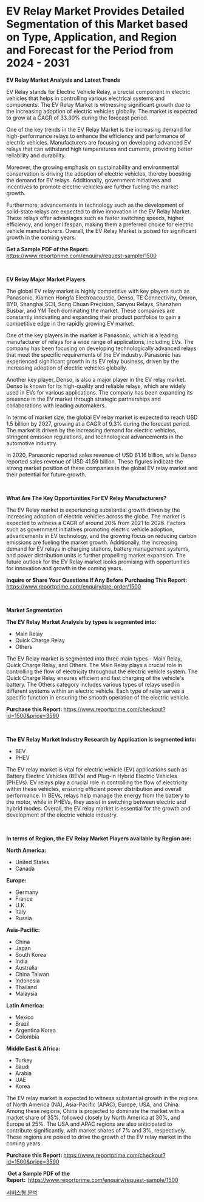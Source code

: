 <p><h1>EV Relay Market Provides Detailed Segmentation of this Market based on Type, Application, and Region and Forecast for the Period from 2024 - 2031</h1></p><p><strong>EV Relay Market Analysis and Latest Trends</strong></p>
<p><p>EV Relay stands for Electric Vehicle Relay, a crucial component in electric vehicles that helps in controlling various electrical systems and components. The EV Relay Market is witnessing significant growth due to the increasing adoption of electric vehicles globally. The market is expected to grow at a CAGR of 33.30% during the forecast period.</p><p>One of the key trends in the EV Relay Market is the increasing demand for high-performance relays to enhance the efficiency and performance of electric vehicles. Manufacturers are focusing on developing advanced EV relays that can withstand high temperatures and currents, providing better reliability and durability.</p><p>Moreover, the growing emphasis on sustainability and environmental conservation is driving the adoption of electric vehicles, thereby boosting the demand for EV relays. Additionally, government initiatives and incentives to promote electric vehicles are further fueling the market growth.</p><p>Furthermore, advancements in technology such as the development of solid-state relays are expected to drive innovation in the EV Relay Market. These relays offer advantages such as faster switching speeds, higher efficiency, and longer lifespan, making them a preferred choice for electric vehicle manufacturers. Overall, the EV Relay Market is poised for significant growth in the coming years.</p></p>
<p><strong>Get a Sample PDF of the Report:&nbsp;</strong> <a href="https://www.reportprime.com/enquiry/request-sample/1500">https://www.reportprime.com/enquiry/request-sample/1500</a></p>
<p>&nbsp;</p>
<p><strong>EV Relay Major Market Players</strong></p>
<p><p>The global EV relay market is highly competitive with key players such as Panasonic, Xiamen Hongfa Electroacoustic, Denso, TE Connectivity, Omron, BYD, Shanghai SCII, Song Chuan Precision, Sanyou Relays, Shenzhen Busbar, and YM Tech dominating the market. These companies are constantly innovating and expanding their product portfolios to gain a competitive edge in the rapidly growing EV market.</p><p>One of the key players in the market is Panasonic, which is a leading manufacturer of relays for a wide range of applications, including EVs. The company has been focusing on developing technologically advanced relays that meet the specific requirements of the EV industry. Panasonic has experienced significant growth in its EV relay business, driven by the increasing adoption of electric vehicles globally.</p><p>Another key player, Denso, is also a major player in the EV relay market. Denso is known for its high-quality and reliable relays, which are widely used in EVs for various applications. The company has been expanding its presence in the EV market through strategic partnerships and collaborations with leading automakers.</p><p>In terms of market size, the global EV relay market is expected to reach USD 1.5 billion by 2027, growing at a CAGR of 9.3% during the forecast period. The market is driven by the increasing demand for electric vehicles, stringent emission regulations, and technological advancements in the automotive industry.</p><p>In 2020, Panasonic reported sales revenue of USD 61.16 billion, while Denso reported sales revenue of USD 41.59 billion. These figures indicate the strong market position of these companies in the global EV relay market and their potential for future growth.</p></p>
<p>&nbsp;</p>
<p><strong>What Are The Key Opportunities For EV Relay Manufacturers?</strong></p>
<p><p>The EV Relay market is experiencing substantial growth driven by the increasing adoption of electric vehicles across the globe. The market is expected to witness a CAGR of around 20% from 2021 to 2026. Factors such as government initiatives promoting electric vehicle adoption, advancements in EV technology, and the growing focus on reducing carbon emissions are fueling the market growth. Additionally, the increasing demand for EV relays in charging stations, battery management systems, and power distribution units is further propelling market expansion. The future outlook for the EV Relay market looks promising with opportunities for innovation and growth in the coming years.</p></p>
<p><strong>Inquire or Share Your Questions If Any Before Purchasing This Report:</strong> <a href="https://www.reportprime.com/enquiry/pre-order/1500">https://www.reportprime.com/enquiry/pre-order/1500</a></p>
<p>&nbsp;</p>
<p><strong>Market Segmentation</strong></p>
<p><strong>The EV Relay Market Analysis by types is segmented into:</strong></p>
<p><ul><li>Main Relay</li><li>Quick Charge Relay</li><li>Others</li></ul></p>
<p><p>The EV Relay market is segmented into three main types - Main Relay, Quick Charge Relay, and Others. The Main Relay plays a crucial role in controlling the flow of electricity throughout the electric vehicle system. The Quick Charge Relay ensures efficient and fast charging of the vehicle's battery. The Others category includes various types of relays used in different systems within an electric vehicle. Each type of relay serves a specific function in ensuring the smooth operation of the electric vehicle.</p></p>
<p><strong>Purchase this Report:&nbsp;</strong><a href="https://www.reportprime.com/checkout?id=1500&price=3590">https://www.reportprime.com/checkout?id=1500&price=3590</a></p>
<p>&nbsp;</p>
<p><strong>The EV Relay Market Industry Research by Application is segmented into:</strong></p>
<p><ul><li>BEV</li><li>PHEV</li></ul></p>
<p><p>The EV relay market is vital for electric vehicle (EV) applications such as Battery Electric Vehicles (BEVs) and Plug-in Hybrid Electric Vehicles (PHEVs). EV relays play a crucial role in controlling the flow of electricity within these vehicles, ensuring efficient power distribution and overall performance. In BEVs, relays help manage the energy from the battery to the motor, while in PHEVs, they assist in switching between electric and hybrid modes. Overall, the EV relay market is essential for the growth and development of the electric vehicle industry.</p></p>
<p>&nbsp;</p>
<p><strong>In terms of Region, the EV Relay Market Players available by Region are:</strong></p>
<p>
    <p> <strong> North America: </strong>
        <ul>
            <li>United States</li>
            <li>Canada</li>
        </ul>
        </p> 
    <p> <strong> Europe: </strong>
        <ul>
            <li>Germany</li>
            <li>France</li>
            <li>U.K.</li>
            <li>Italy</li>
            <li>Russia</li>
        </ul>
        </p> 
    <p> <strong> Asia-Pacific: </strong>
        <ul>
            <li>China</li>
            <li>Japan</li>
            <li>South Korea</li>
            <li>India</li>
            <li>Australia</li>
            <li>China Taiwan</li>
            <li>Indonesia</li>
            <li>Thailand</li>
            <li>Malaysia</li>
        </ul>
        </p> 
    <p> <strong> Latin America: </strong>
        <ul>
            <li>Mexico</li>
            <li>Brazil</li>
            <li>Argentina Korea</li>
            <li>Colombia</li>
        </ul>
        </p> 
    <p> <strong> Middle East & Africa: </strong>
        <ul>
            <li>Turkey</li>
            <li>Saudi</li>
            <li>Arabia</li>
            <li>UAE</li>
            <li>Korea</li>
        </ul>
    </p>
    </p>
<p><p>The EV relay market is expected to witness substantial growth in the regions of North America (NA), Asia-Pacific (APAC), Europe, USA, and China. Among these regions, China is projected to dominate the market with a market share of 35%, followed closely by North America at 30%, and Europe at 25%. The USA and APAC regions are also anticipated to contribute significantly, with market shares of 7% and 3%, respectively. These regions are poised to drive the growth of the EV relay market in the coming years.</p></p>
<p><strong>Purchase this Report: </strong><a href="https://www.reportprime.com/checkout?id=1500&price=3590">https://www.reportprime.com/checkout?id=1500&price=3590</a></p>
<p>&nbsp;<strong>Get a Sample PDF of the Report:&nbsp;&nbsp;</strong><a href="https://www.reportprime.com/enquiry/request-sample/1500">https://www.reportprime.com/enquiry/request-sample/1500</a></p>
<p><strong></strong></p>
<p><p><a href="https://github.com/oajzkywllm460/Market-Research-Report-List-1/blob/main/52402668823.md">서비스형 분석</a></p></p>